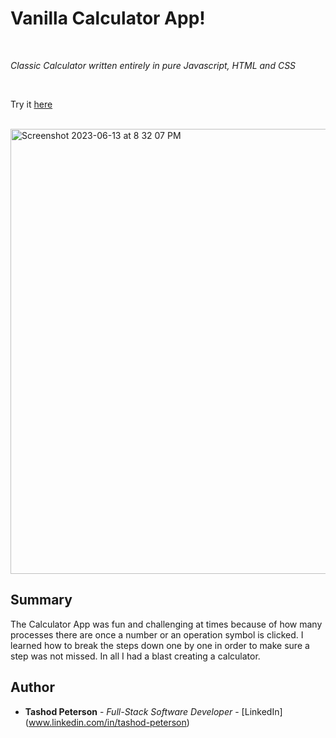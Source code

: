 # Vanilla Calculator App!

<br>

_Classic Calculator written entirely in pure Javascript, HTML and CSS_

<br>

Try it [here](https://petetashod.github.io/CalculatorApp/)

<br>

<img width="712" alt="Screenshot 2023-06-13 at 8 32 07 PM" src="https://github.com/petetashod/CalculatorApp/assets/84424105/442703e4-d343-4600-81ee-3796b3a35e85">

## Summary

The Calculator App was fun and challenging at times because of how many processes there are once a number or an operation symbol is clicked. I learned how to break 
the steps down one by one in order to make sure a step was not missed. In all I had a blast creating a calculator.
## Author

-   **Tashod Peterson** - _Full-Stack Software Developer_ - [LinkedIn] (www.linkedin.com/in/tashod-peterson)
